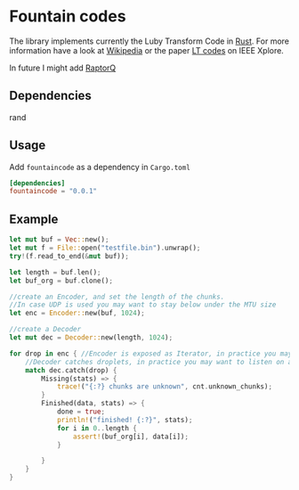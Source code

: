 # Fountain codes

The library implements currently the Luby Transform Code in [Rust](https://www.rust-lang.org/).
For more information have a look at [Wikipedia](https://en.wikipedia.org/wiki/Luby_transform_code) or the paper [LT codes](http://dx.doi.org/10.1109/SFCS.2002.1181950) on IEEE Xplore.

In future I might add [RaptorQ](http://tools.ietf.org/html/rfc6330)

## Dependencies
rand

## Usage
Add `fountaincode` as a dependency in `Cargo.toml`

```toml
[dependencies]
fountaincode = "0.0.1"
```

## Example

```rust
let mut buf = Vec::new();
let mut f = File::open("testfile.bin").unwrap();
try!(f.read_to_end(&mut buf));

let length = buf.len();
let buf_org = buf.clone();

//create an Encoder, and set the length of the chunks.
//In case UDP is used you may want to stay below under the MTU size
let enc = Encoder::new(buf, 1024);

//create a Decoder
let mut dec = Decoder::new(length, 1024);

for drop in enc { //Encoder is exposed as Iterator, in practice you may want to send over UDP
    //Decoder catches droplets, in practice you may want to listen on a UDP port for packages
    match dec.catch(drop) {
        Missing(stats) => {
            trace!("{:?} chunks are unknown", cnt.unknown_chunks);
        }
        Finished(data, stats) => {
            done = true;
            println!("finished! {:?}", stats);
            for i in 0..length {
                assert!(buf_org[i], data[i]);
            }

        }
    }
}
```
